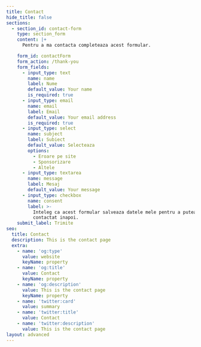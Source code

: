 ```yaml
---
title: Contact
hide_title: false
sections:
  - section_id: contact-form
    type: section_form
    content: |+
      Pentru a ma contacta completeaza acest formular.

    form_id: contactForm
    form_action: /thank-you
    form_fields:
      - input_type: text
        name: name
        label: Nume
        default_value: Your name
        is_required: true
      - input_type: email
        name: email
        label: Email
        default_value: Your email address
        is_required: true
      - input_type: select
        name: subject
        label: Subiect
        default_value: Selecteaza
        options:
          - Eroare pe site
          - Sponsorizare
          - Altele
      - input_type: textarea
        name: message
        label: Mesaj
        default_value: Your message
      - input_type: checkbox
        name: consent
        label: >-
          Inteleg ca acest formular salveaza datele mele pentru a putea fi
          contactat inapoi.
    submit_label: Trimite
seo:
  title: Contact
  description: This is the contact page
  extra:
    - name: 'og:type'
      value: website
      keyName: property
    - name: 'og:title'
      value: Contact
      keyName: property
    - name: 'og:description'
      value: This is the contact page
      keyName: property
    - name: 'twitter:card'
      value: summary
    - name: 'twitter:title'
      value: Contact
    - name: 'twitter:description'
      value: This is the contact page
layout: advanced
---
```

